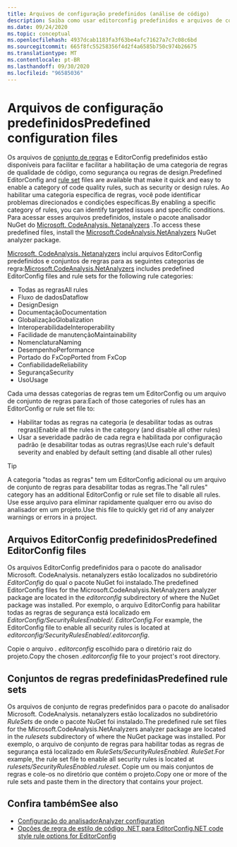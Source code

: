 ```yaml
---
title: Arquivos de configuração predefinidos (análise de código)
description: Saiba como usar editorconfig predefinidos e arquivos de conjunto de regras para direcionar tipos específicos de análise de código.
ms.date: 09/24/2020
ms.topic: conceptual
ms.openlocfilehash: 4937dcab1183fa3f63be4afc71627a7c7c08c6bd
ms.sourcegitcommit: 665f8fc55258356f4d2f4a6585b750c974b26675
ms.translationtype: MT
ms.contentlocale: pt-BR
ms.lasthandoff: 09/30/2020
ms.locfileid: "96585036"
---
```

# <a name="predefined-configuration-files"></a><span data-ttu-id="257d0-103">Arquivos de configuração predefinidos</span><span class="sxs-lookup"><span data-stu-id="257d0-103">Predefined configuration files</span></span>

<span data-ttu-id="257d0-104">Os arquivos de [conjunto de regras](/visualstudio/code-quality/using-rule-sets-to-group-code-analysis-rules) e EditorConfig predefinidos estão disponíveis para facilitar e facilitar a habilitação de uma categoria de regras de qualidade de código, como segurança ou regras de design.</span><span class="sxs-lookup"><span data-stu-id="257d0-104">Predefined EditorConfig and [rule set](/visualstudio/code-quality/using-rule-sets-to-group-code-analysis-rules) files are available that make it quick and easy to enable a category of code quality rules, such as security or design rules.</span></span> <span data-ttu-id="257d0-105">Ao habilitar uma categoria específica de regras, você pode identificar problemas direcionados e condições específicas.</span><span class="sxs-lookup"><span data-stu-id="257d0-105">By enabling a specific category of rules, you can identify targeted issues and specific conditions.</span></span> <span data-ttu-id="257d0-106">Para acessar esses arquivos predefinidos, instale o pacote analisador NuGet do [Microsoft. CodeAnalysis. Netanalyzers](https://github.com/dotnet/roslyn-analyzers#microsoftcodeanalysisnetanalyzers) .</span><span class="sxs-lookup"><span data-stu-id="257d0-106">To access these predefined files, install the [Microsoft.CodeAnalysis.NetAnalyzers](https://github.com/dotnet/roslyn-analyzers#microsoftcodeanalysisnetanalyzers) NuGet analyzer package.</span></span>

<span data-ttu-id="257d0-107">[Microsoft. CodeAnalysis. Netanalyzers](https://github.com/dotnet/roslyn-analyzers#microsoftcodeanalysisnetanalyzers) inclui arquivos EditorConfig predefinidos e conjuntos de regras para as seguintes categorias de regra:</span><span class="sxs-lookup"><span data-stu-id="257d0-107">[Microsoft.CodeAnalysis.NetAnalyzers](https://github.com/dotnet/roslyn-analyzers#microsoftcodeanalysisnetanalyzers) includes predefined EditorConfig files and rule sets for the following rule categories:</span></span>

- <span data-ttu-id="257d0-108">Todas as regras</span><span class="sxs-lookup"><span data-stu-id="257d0-108">All rules</span></span>
- <span data-ttu-id="257d0-109">Fluxo de dados</span><span class="sxs-lookup"><span data-stu-id="257d0-109">Dataflow</span></span>
- <span data-ttu-id="257d0-110">Design</span><span class="sxs-lookup"><span data-stu-id="257d0-110">Design</span></span>
- <span data-ttu-id="257d0-111">Documentação</span><span class="sxs-lookup"><span data-stu-id="257d0-111">Documentation</span></span>
- <span data-ttu-id="257d0-112">Globalização</span><span class="sxs-lookup"><span data-stu-id="257d0-112">Globalization</span></span>
- <span data-ttu-id="257d0-113">Interoperabilidade</span><span class="sxs-lookup"><span data-stu-id="257d0-113">Interoperability</span></span>
- <span data-ttu-id="257d0-114">Facilidade de manutenção</span><span class="sxs-lookup"><span data-stu-id="257d0-114">Maintainability</span></span>
- <span data-ttu-id="257d0-115">Nomenclatura</span><span class="sxs-lookup"><span data-stu-id="257d0-115">Naming</span></span>
- <span data-ttu-id="257d0-116">Desempenho</span><span class="sxs-lookup"><span data-stu-id="257d0-116">Performance</span></span>
- <span data-ttu-id="257d0-117">Portado do FxCop</span><span class="sxs-lookup"><span data-stu-id="257d0-117">Ported from FxCop</span></span>
- <span data-ttu-id="257d0-118">Confiabilidade</span><span class="sxs-lookup"><span data-stu-id="257d0-118">Reliability</span></span>
- <span data-ttu-id="257d0-119">Segurança</span><span class="sxs-lookup"><span data-stu-id="257d0-119">Security</span></span>
- <span data-ttu-id="257d0-120">Uso</span><span class="sxs-lookup"><span data-stu-id="257d0-120">Usage</span></span>

<span data-ttu-id="257d0-121">Cada uma dessas categorias de regras tem um EditorConfig ou um arquivo de conjunto de regras para:</span><span class="sxs-lookup"><span data-stu-id="257d0-121">Each of those categories of rules has an EditorConfig or rule set file to:</span></span>

- <span data-ttu-id="257d0-122">Habilitar todas as regras na categoria (e desabilitar todas as outras regras)</span><span class="sxs-lookup"><span data-stu-id="257d0-122">Enable all the rules in the category (and disable all other rules)</span></span>
- <span data-ttu-id="257d0-123">Usar a severidade padrão de cada regra e habilitada por configuração padrão (e desabilitar todas as outras regras)</span><span class="sxs-lookup"><span data-stu-id="257d0-123">Use each rule's default severity and enabled by default setting (and disable all other rules)</span></span>

> [!TIP]
> <span data-ttu-id="257d0-124">A categoria "todas as regras" tem um EditorConfig adicional ou um arquivo de conjunto de regras para desabilitar todas as regras.</span><span class="sxs-lookup"><span data-stu-id="257d0-124">The "all rules" category has an additional EditorConfig or rule set file to disable all rules.</span></span> <span data-ttu-id="257d0-125">Use esse arquivo para eliminar rapidamente qualquer erro ou aviso do analisador em um projeto.</span><span class="sxs-lookup"><span data-stu-id="257d0-125">Use this file to quickly get rid of any analyzer warnings or errors in a project.</span></span>

## <a name="predefined-editorconfig-files"></a><span data-ttu-id="257d0-126">Arquivos EditorConfig predefinidos</span><span class="sxs-lookup"><span data-stu-id="257d0-126">Predefined EditorConfig files</span></span>

<span data-ttu-id="257d0-127">Os arquivos EditorConfig predefinidos para o pacote do analisador Microsoft. CodeAnalysis. netanalyzers estão localizados no subdiretório *EditorConfig* do qual o pacote NuGet foi instalado.</span><span class="sxs-lookup"><span data-stu-id="257d0-127">The predefined EditorConfig files for the Microsoft.CodeAnalysis.NetAnalyzers analyzer package are located in the *editorconfig* subdirectory of where the NuGet package was installed.</span></span> <span data-ttu-id="257d0-128">Por exemplo, o arquivo EditorConfig para habilitar todas as regras de segurança está localizado em *EditorConfig/SecurityRulesEnabled/. EditorConfig*.</span><span class="sxs-lookup"><span data-stu-id="257d0-128">For example, the EditorConfig file to enable all security rules is located at *editorconfig/SecurityRulesEnabled/.editorconfig*.</span></span>

<span data-ttu-id="257d0-129">Copie o arquivo *. editorconfig* escolhido para o diretório raiz do projeto.</span><span class="sxs-lookup"><span data-stu-id="257d0-129">Copy the chosen *.editorconfig* file to your project's root directory.</span></span>

## <a name="predefined-rule-sets"></a><span data-ttu-id="257d0-130">Conjuntos de regras predefinidas</span><span class="sxs-lookup"><span data-stu-id="257d0-130">Predefined rule sets</span></span>

<span data-ttu-id="257d0-131">Os arquivos de conjunto de regras predefinidos para o pacote do analisador Microsoft. CodeAnalysis. netanalyzers estão localizados no subdiretório *RuleSets* de onde o pacote NuGet foi instalado.</span><span class="sxs-lookup"><span data-stu-id="257d0-131">The predefined rule set files for the Microsoft.CodeAnalysis.NetAnalyzers analyzer package are located in the *rulesets* subdirectory of where the NuGet package was installed.</span></span> <span data-ttu-id="257d0-132">Por exemplo, o arquivo de conjunto de regras para habilitar todas as regras de segurança está localizado em *RuleSets/SecurityRulesEnabled. RuleSet*.</span><span class="sxs-lookup"><span data-stu-id="257d0-132">For example, the rule set file to enable all security rules is located at *rulesets/SecurityRulesEnabled.ruleset*.</span></span> <span data-ttu-id="257d0-133">Copie um ou mais conjuntos de regras e cole-os no diretório que contém o projeto.</span><span class="sxs-lookup"><span data-stu-id="257d0-133">Copy one or more of the rule sets and paste them in the directory that contains your project.</span></span>

## <a name="see-also"></a><span data-ttu-id="257d0-134">Confira também</span><span class="sxs-lookup"><span data-stu-id="257d0-134">See also</span></span>

- [<span data-ttu-id="257d0-135">Configuração do analisador</span><span class="sxs-lookup"><span data-stu-id="257d0-135">Analyzer configuration</span></span>](https://github.com/dotnet/roslyn-analyzers/blob/master/docs/Analyzer%20Configuration.md)
- [<span data-ttu-id="257d0-136">Opções de regra de estilo de código .NET para EditorConfig</span><span class="sxs-lookup"><span data-stu-id="257d0-136">.NET code style rule options for EditorConfig</span></span>](code-style-rule-options.md)
